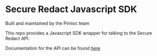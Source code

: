 # Secure Redact Javascript SDK

Built and maintained by the Pimloc team

This repo provides a Javascript SDK wrapper for talking to the Secure Redact API.

Documentation for the API can be found [here](docs.secureredact.co.uk)
